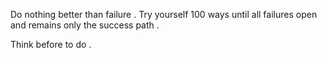 Do nothing better than failure . Try yourself 100 ways until all failures open and remains only the success path . 

Think before to do . 
